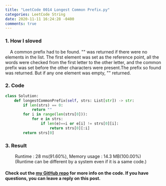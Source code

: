 ```yaml
---
title: "LeetCode 0014 Longest Common Prefix.py"
categories: LeetCode String
date: 2020-11-11 16:24:28 -0400
comments: true
---
```


### 1. How I sloved
&nbsp;&nbsp;&nbsp;&nbsp;A common prefix had to be found. \"\" was returned if there were no elements in the list. The first element was set as the reference point, all the words were checked from the first letter to the other letter, and the common prefix was set before the other characters were present.The prefix so found was returned. But if any one element was empty, \"\" returned.

### 2. Code
```python
class Solution:
    def longestCommonPrefix(self, strs: List[str]) -> str:
        if len(strs) == 0:
            return ""
        for i in range(len(strs[0])):
            for e in strs:
                if len(e)==i or e[i] != strs[0][i]:
                    return strs[0][:i]
        return strs[0]
```

### 3. Result
&nbsp;&nbsp;&nbsp;&nbsp;&nbsp;&nbsp;&nbsp;&nbsp;Runtime : 28 ms(91.60%), Memory usage : 14.3 MB(100.00%)  
&nbsp;&nbsp;&nbsp;&nbsp;&nbsp;&nbsp;&nbsp;&nbsp;(Runtime can be different by a system even if it is a same code.)

#### Check out the [my GitHub repo][hyuk-gh] for more info on the code. If you have questions, you can leave a reply on this post.
[hyuk-gh]:   https://github.com/dlgur1994/StudyAlgorithms
